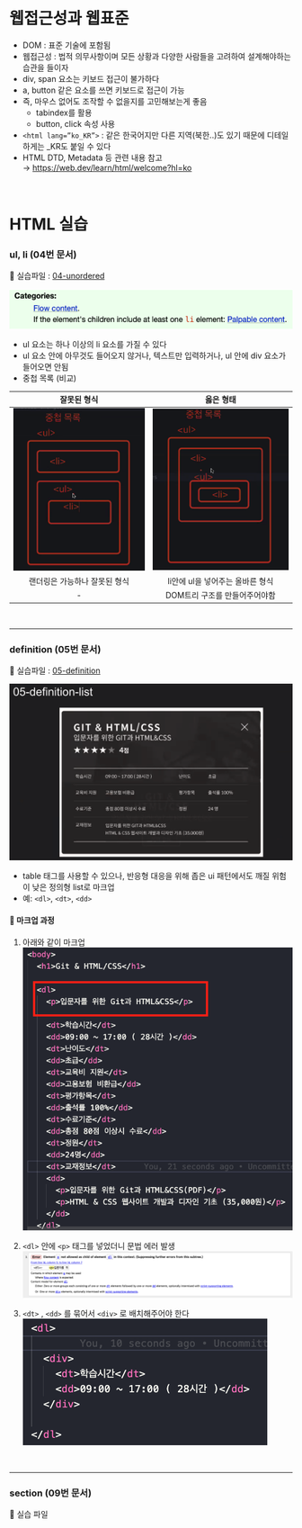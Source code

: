 # 웹접근성과 웹표준

- DOM : 표준 기술에 포함됨
- 웹접근성 : 법적 의무사항이며 모든 상황과 다양한 사람들을 고려하여 설계해야하는 습관을 들이자
- div, span 요소는 키보드 접근이 불가하다
- a, button 같은 요소를 쓰면 키보드로 접근이 가능
- 즉, 마우스 없어도 조작할 수 없을지를 고민해보는게 좋음
    - tabindex를 활용
    - button, click 속성 사용
- `<html lang=”ko_KR”>` : 같은 한국어지만 다른 지역(북한..)도 있기 때문에 디테일하게는 _KR도 붙일 수 있다
- HTML DTD, Metadata 등 관련 내용 참고
<br/> → https://web.dev/learn/html/welcome?hl=ko  
<br/>

# HTML 실습

### ul, li (04번 문서)
:link: 실습파일 : [04-unordered](https://github.com/songyi225/html-css/blob/student/04-unordered-ordered-list.html)

![0401](./html_images/04-unordered-01.png)
- ul 요소는 하나 이상의 li 요소를 가질 수 있다
- ul 요소 안에 아무것도 들어오지 않거나, 텍스트만 입력하거나, ul 안에 div 요소가 들어오면 안됨
- 중첩 목록 (비교)

|잘못된 형식|옳은 형태|
|:---:|:---:|
|![내용](./html_images/04-unordered-02.png)|![내용2](./html_images/04-unordered-03.png)|
|랜더링은 가능하나 잘못된 형식|li안에 ul을 넣어주는 올바른 형식|
|-|DOM트리 구조를 만들어주어야함|

<br/>

---

### definition (05번 문서)

:link: 실습파일 : [05-definition](https://github.com/songyi225/html-css/blob/student/05-definition-list.html)

![05-def](./html_images/05-definition-01.png)
<br/>
- table 태그를 사용할 수 있으나, 반응형 대응을 위해 좁은 ui 패턴에서도 깨질 위험이 낮은 정의형 list로 마크업
- 예: `<dl>`, `<dt>`, `<dd>`

#### :dizzy: 마크업 과정

1. 아래와 같이 마크업
<br/>![05-def02](./html_images/05-definition-02.png)

2. `<dl>` 안에 `<p>` 태그를 넣었더니 문법 에러 발생
<br/>![05-def3](./html_images/05-definition-03.png)

3. `<dt>` , `<dd>` 를 묶어서 `<div>` 로 배치해주어야 한다
<br/>![05-def04](./html_images/05-definition-04.png)

<br/>

---

### section (09번 문서)

:link: 실습 파일 